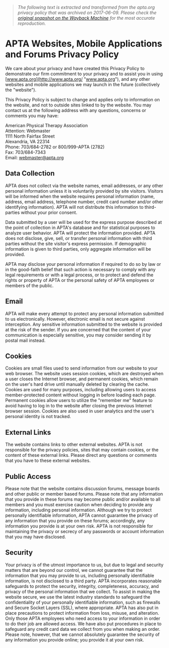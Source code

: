 > *The following text is extracted and transformed from the apta.org privacy policy that was archived on 2017-06-09. Please check the [original snapshot on the Wayback Machine](https://web.archive.org/web/20170609060520id_/http%3A//www.apta.org/PrivacyPolicy) for the most accurate reproduction.*

# APTA Websites, Mobile Applications and Forums Privacy Policy

We care about your privacy and have created this Privacy Policy to demonstrate our firm commitment to your privacy and to assist you in using [www.apta.org](http://www.apta.org/ "www.apta.org"), and any other websites and mobile applications we may launch in the future (collectively the "website").

This Privacy Policy is subject to change and applies only to information on the website, and not to outside sites linked to by the website. You may contact us at the following address with any questions, concerns or comments you may have:

American Physical Therapy Association   
Attention: Webmaster   
1111 North Fairfax Street   
Alexandria, VA 22314   
Phone: 703/684-2782 or 800/999-APTA (2782)   
Fax: 703/684-7343   
Email: [webmaster@apta.org](mailto:webmaster@apta.org)

## Data Collection

APTA does not collect via the website names, email addresses, or any other personal information unless it is voluntarily provided by site visitors. Visitors will be informed when the website requires personal information (name, address, email address, telephone number, credit card number and/or other identifying information). APTA will not distribute this information to third-parties without your prior consent. 

Data submitted by a user will be used for the express purpose described at the point of collection in APTA's database and for statistical purposes to analyze user behavior. APTA will protect the information provided. APTA does not disclose, give, sell, or transfer personal information with third parties without the site visitor's express permission. If demographic information is given to third parties, only aggregate information will be provided. 

APTA may disclose your personal information if required to do so by law or in the good-faith belief that such action is necessary to comply with any legal requirements or with a legal process, or to protect and defend the rights or property of APTA or the personal safety of APTA employees or members of the public. 

## Email

APTA will make every attempt to protect any personal information submitted to us electronically. However, electronic email is not secure against interception. Any sensitive information submitted to the website is provided at the risk of the sender. If you are concerned that the content of your communication is especially sensitive, you may consider sending it by postal mail instead. 

## Cookies

Cookies are small files used to send information from our website to your web browser. The website uses session cookies, which are destroyed when a user closes the Internet browser, and permanent cookies, which remain on the user's hard drive until manually deleted by clearing the cache. Cookies are used for many purposes, including allowing users to access member-protected content without logging in before loading each page. Permanent cookies allow users to utilize the "remember me" feature to avoid having to log in to the website after closing the previous Internet browser session. Cookies are also used in user analytics and the user's personal identity is not tracked. 

## External Links

The website contains links to other external websites. APTA is not responsible for the privacy policies, sites that may contain cookies, or the content of these external links. Please direct any questions or comments that you have to these external websites. 

## Public Access

Please note that the website contains discussion forums, message boards and other public or member based forums. Please note that any information that you provide in these forums may become public and/or available to all members and you must exercise caution when deciding to provide any information, including personal information. Although we try to protect personally identifiable information, APTA cannot guarantee the privacy of any information that you provide on these forums; accordingly, any information you provide is at your own risk. APTA is not responsible for maintaining the privacy or secrecy of any passwords or account information that you may have disclosed. 

## Security

Your privacy is of the utmost importance to us, but due to legal and security matters that are beyond our control, we cannot guarantee that the information that you may provide to us, including personally identifiable information, is not disclosed to a third party. APTA incorporates reasonable safeguards to protect the security, integrity, completeness, accuracy, and privacy of the personal information that we collect. To assist in making the website secure, we use the latest industry standards to safeguard the confidentiality of your personally identifiable information, such as firewalls and Secure Socket Layers (SSL), where appropriate. APTA has also put in place precautions to protect information from loss, misuse, and alteration. Only those APTA employees who need access to your information in order to do their job are allowed access. We have also put procedures in place to safeguard any credit card data we collect from you when making an order. Please note, however, that we cannot absolutely guarantee the security of any information you provide online; you provide it at your own risk.
